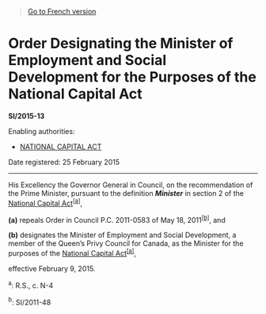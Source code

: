 > [Go to French version](/fr/Règlements/Textes%20réglementaires/2015/13.md)

# Order Designating the Minister of Employment and Social Development for the Purposes of the National Capital Act

**SI/2015-13**

Enabling authorities: 
- [NATIONAL CAPITAL ACT](/en/Acts/Revised%20Statutes%20of%20Canada/N/N-4.md)

Date registered: 25 February 2015

----------

His Excellency the Governor General in Council, on the recommendation of the Prime Minister, pursuant to the definition ***Minister*** in section 2 of the [National Capital Act](/en/Acts/Revised%20Statutes%20of%20Canada/N/N-4.md)<sup><a href='#fn_a'>[a]</a></sup>,

**(a)** repeals Order in Council P.C. 2011-0583 of May 18, 2011<sup><a href='#fn_b'>[b]</a></sup>, and



**(b)** designates the Minister of Employment and Social Development, a member of the Queen’s Privy Council for Canada, as the Minister for the purposes of the [National Capital Act](/en/Acts/Revised%20Statutes%20of%20Canada/N/N-4.md)<sup><a href='#fn_a'>[a]</a></sup>,



effective February 9, 2015.





<a name='fn_a'><sup>a</sup></a>: R.S., c. N-4<br />

<a name='fn_b'><sup>b</sup></a>: SI/2011-48<br />
